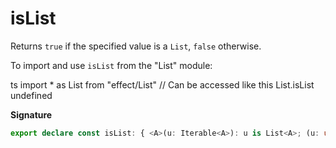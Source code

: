 # isList

Returns `true` if the specified value is a `List`, `false` otherwise.

To import and use `isList` from the "List" module:

ts
import \* as List from "effect/List"
// Can be accessed like this
List.isList
undefined

**Signature**

```ts
export declare const isList: { <A>(u: Iterable<A>): u is List<A>; (u: unknown): u is List<unknown> }
```
